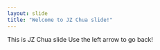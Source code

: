 ```yaml
---
layout: slide
title: "Welcome to JZ Chua slide!"
---
```

This is JZ Chua slide
Use the left arrow to go back!